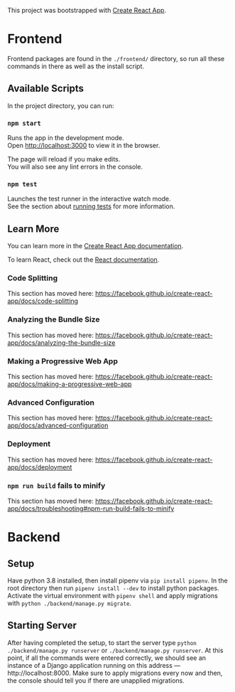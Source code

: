 This project was bootstrapped with [Create React App](https://github.com/facebook/create-react-app).

# Frontend

Frontend packages are found in the `./frontend/` directory, so run all these commands in there as well as the install script.

## Available Scripts

In the project directory, you can run:

### `npm start`

Runs the app in the development mode.<br />
Open [http://localhost:3000](http://localhost:3000) to view it in the browser.

The page will reload if you make edits.<br />
You will also see any lint errors in the console.

### `npm test`

Launches the test runner in the interactive watch mode.<br />
See the section about [running tests](https://facebook.github.io/create-react-app/docs/running-tests) for more information.

## Learn More

You can learn more in the [Create React App documentation](https://facebook.github.io/create-react-app/docs/getting-started).

To learn React, check out the [React documentation](https://reactjs.org/).

### Code Splitting

This section has moved here: https://facebook.github.io/create-react-app/docs/code-splitting

### Analyzing the Bundle Size

This section has moved here: https://facebook.github.io/create-react-app/docs/analyzing-the-bundle-size

### Making a Progressive Web App

This section has moved here: https://facebook.github.io/create-react-app/docs/making-a-progressive-web-app

### Advanced Configuration

This section has moved here: https://facebook.github.io/create-react-app/docs/advanced-configuration

### Deployment

This section has moved here: https://facebook.github.io/create-react-app/docs/deployment

### `npm run build` fails to minify

This section has moved here: https://facebook.github.io/create-react-app/docs/troubleshooting#npm-run-build-fails-to-minify

# Backend

## Setup

Have python 3.8 installed, then install pipenv via `pip install pipenv`. In the root directory then run 
`pipenv install --dev` to install python packages. Activate the virtual environment with `pipenv shell` and apply migrations with
`python ./backend/manage.py migrate`. 

## Starting Server

After having completed the setup, to start the server type `python ./backend/manage.py runserver` or 
`./backend/manage.py runserver`. At this point, if all the commands were entered correctly, we should see an instance of 
a Django application running on this address — http://localhost:8000. Make sure to apply migrations every now and then, 
the console should tell you if there are unapplied migrations.
